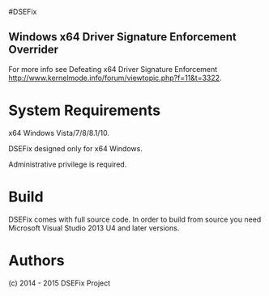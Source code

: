 
#DSEFix
## Windows x64 Driver Signature Enforcement Overrider

For more info see Defeating x64 Driver Signature Enforcement http://www.kernelmode.info/forum/viewtopic.php?f=11&t=3322.

# System Requirements

x64 Windows Vista/7/8/8.1/10.

DSEFix designed only for x64 Windows.

Administrative privilege is required.

# Build 

DSEFix comes with full source code.
In order to build from source you need Microsoft Visual Studio 2013 U4 and later versions.
 

# Authors

(c) 2014 - 2015 DSEFix Project
